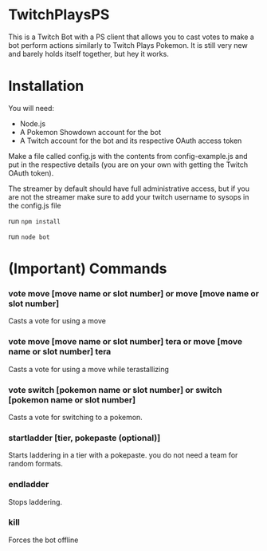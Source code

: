 # TwitchPlaysPS
This is a Twitch Bot with a PS client that allows you to cast votes to make a bot perform actions similarly to Twitch Plays Pokemon. It is still very new and barely holds itself together, but hey it works.

# Installation
You will need:
* Node.js
* A Pokemon Showdown account for the bot
* A Twitch account for the bot and its respective OAuth access token

Make a file called config.js with the contents from config-example.js and put in the respective details (you are on your own with getting the Twitch OAuth token).

The streamer by default should have full administrative access, but if you are not the streamer make sure to add your twitch username to sysops in the config.js file

run `npm install`

run `node bot`

# (Important) Commands

### vote move [move name or slot number] or move [move name or slot number]

Casts a vote for using a move

### vote move [move name or slot number] tera or move [move name or slot number] tera

Casts a vote for using a move while terastallizing

### vote switch [pokemon name or slot number] or switch [pokemon name or slot number]

Casts a vote for switching to a pokemon.

### startladder [tier, pokepaste (optional)]

Starts laddering in a tier with a pokepaste. you do not need a team for random formats.

### endladder

Stops laddering.

### kill

Forces the bot offline

